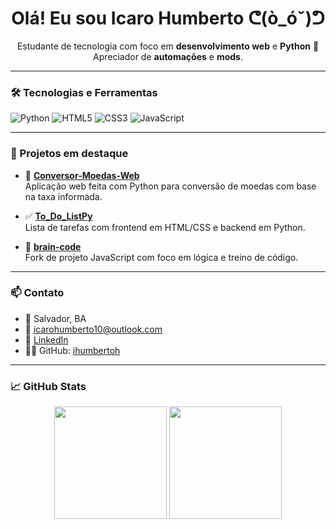 <h1 align="center">Olá! Eu sou Icaro Humberto ᕦ(ò_óˇ)ᕤ </h1>

<p align="center">
Estudante de tecnologia com foco em <strong>desenvolvimento web</strong> e <strong>Python</strong> 🐍 <br/>
Apreciador de <strong>automações</strong> e <strong>mods</strong>.
</p>

---

### 🛠️ Tecnologias e Ferramentas
![Python](https://img.shields.io/badge/-Python-3776AB?style=flat&logo=python&logoColor=white)
![HTML5](https://img.shields.io/badge/-HTML5-E34F26?style=flat&logo=html5&logoColor=white)
![CSS3](https://img.shields.io/badge/-CSS3-1572B6?style=flat&logo=css3&logoColor=white)
![JavaScript](https://img.shields.io/badge/-JavaScript-F7DF1E?style=flat&logo=javascript&logoColor=black)

---

### 🚀 Projetos em destaque

- 💱 [**Conversor-Moedas-Web**](https://github.com/ihumbertoh/Conversor-Moedas-Web)  
  Aplicação web feita com Python para conversão de moedas com base na taxa informada.

- ✅ [**To_Do_ListPy**](https://github.com/ihumbertoh/To_Do_ListPy)  
  Lista de tarefas com frontend em HTML/CSS e backend em Python.

- 🧠 [**brain-code**](https://github.com/ihumbertoh/brain-code)  
  Fork de projeto JavaScript com foco em lógica e treino de código.

---

### 📫 Contato
- 📍 Salvador, BA  
- 📧 [icarohumberto10@outlook.com](mailto:icarohumberto10@outlook.com)  
- 💼 [LinkedIn](https://www.linkedin.com/in/icaro-humbertoh)  
- 🧑‍💻 GitHub: [ihumbertoh](https://github.com/ihumbertoh)

---

### 📈 GitHub Stats
<p align="center">
  <img height="180em" src="https://github-readme-stats.vercel.app/api?username=ihumbertoh&show_icons=true&theme=dark&count_private=true"/>
  <img height="180em" src="https://github-readme-stats.vercel.app/api/top-langs/?username=ihumbertoh&layout=compact&theme=dark"/>
</p>
